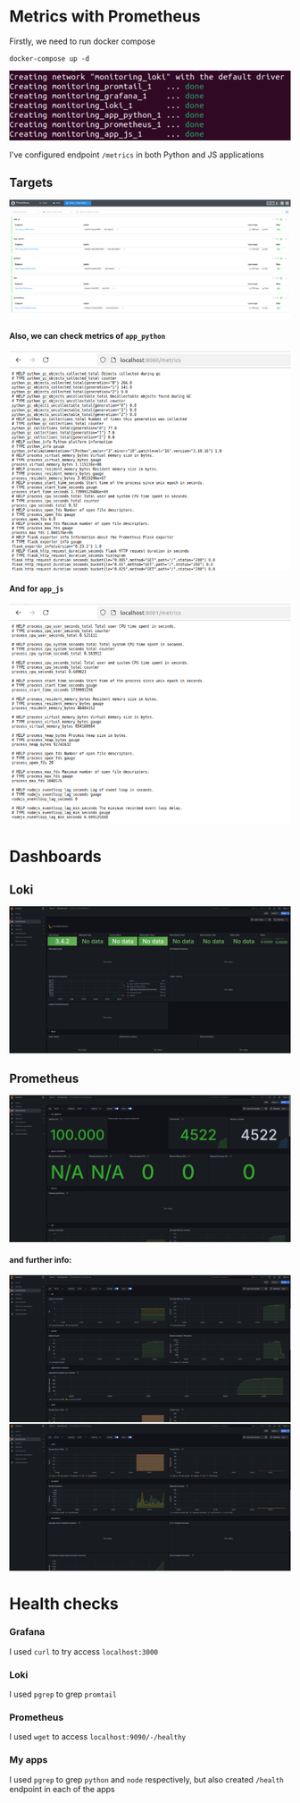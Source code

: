 # Metrics with Prometheus

Firstly, we need to run docker compose
```
docker-compose up -d
```

![up docker metrics](./images/up_metrics.png)


I've configured endpoint `/metrics` in both Python and JS applications
## Targets

![prometheus targets](./images/targets.png)


#### Also, we can check metrics of `app_python`

![python metrics](./images/py_metrics.png)

#### And for `app_js`

![js metrics](./images/js_metrics.png)


# Dashboards

## Loki

![loki metrics dash board](./images/loki_metrics.png)


## Prometheus

![prometheus metrics](./images/prometh_metrics/init.png)

#### and further info:

![first statistics img](./images/prometh_metrics/1.png)
![second statistics img](./images/prometh_metrics/2.png)


# Health checks


### Grafana
I used `curl` to try access `localhost:3000`

### Loki
I used `pgrep` to grep `promtail`

### Prometheus
I used `wget` to access `localhost:9090/-/healthy`

### My apps
I used `pgrep` to grep `python` and `node` respectively,
but also created `/health` endpoint in each of the apps
